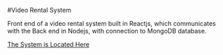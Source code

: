 #Video Rental System

Front end of a video rental system built in Reactjs, which communicates with the Back end in Nodejs, with connection to MongoDB database.

[The System is Located Here](https://shielded-ridge-81488.herokuapp.com/movies)
